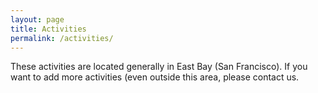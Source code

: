 ```yaml
---
layout: page
title: Activities
permalink: /activities/
---
```


<div>
    These activities are located generally in East Bay (San Francisco). If you want to add more activities (even outside this area, please contact us.
</div>


